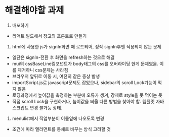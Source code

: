 # 해결해야할 과제

1. 배포하기

- 리액트 빌드해서 장고의 프론트로 만들기

<!-- 1. authorization 기능 만들기

- `input[type=text]:focus`로 붉은 border뺀 것 적용 고려 -->

1. html에 사용한 js가 signIn화면 때 로드되어, 정작 signIn후엔 적용되지 않는 문제

- 일단은 signIn-전환 후 화면을 refresh하는 것으로 해결
- mui의 cssBaseLine컴포넌트가 body태그의 css를 오버라이딩 한게 문제였음. 이를 제거하니 css문제는 사라짐
- 브라우저 앞뒤로 이동 시, 여전히 같은 증상 발생
- importScript.js로 javascript문제도 잡았으나, sidebar의 scroll Lock기능이 먹지 않음
- 로딩과정에서 높이값을 측정하는 부분에 오류가 생겨, 강제로 style을 못 먹이는 듯
- 직접 scroll Lock을 구현하거나, 높이값을 띄울 다른 방법을 찾아야 함. 템플릿 자바스크립트 변경 불가능 상태.

<!-- 1. get it touch 문구 수정 -->

<!-- 1. list의 loading 글자를 이미지 나오게 수정 -->

<!-- 1. director코드가 검색이 안될 때, 직접 입력하게 하는 모달창 개발 -->

<!-- 1. sign in시 배경 그림이 흐려졌다 나타나는 효과 적용

- sign in 상단에 myshaman logo 삽입. 무료 로고 서칭 필요 -->

<!-- 1. SearchNnew파트의 디자인 수정 -->

<!-- 1. 한글폰트 수정 -->

<!-- 1. scrollup기능이 화면이 작아지면 먹지않는 문제 보완 -> react-scroll-up-button삭제. floating Text로 보완 -->

1. menulist에서 직업부분이 이름옆에 나오도록 변경

- 조건에 따라 엘러먼트를 통채로 바꾸는 방식 고려할 것

<!-- 1. Artvee서버가 복구되지 않으면, DirectorList의 그림 받아오는 과정 수정 필요

- 외부서버에 의존하는 방식은 서비스를 불안정하게 만듦
- 궁극적으로 파일을 선택해야 하는 문제 존재
- 보안상 input태그로 선택 시 특정폴더 선택불가능. 파일을 받아와 저장한다 해도 사용자가 어디있는지 알 수 없음.
- 보다 근본적으로 앱의 기능상 이미지가 갖는 역할이 미미함. 데코레이션 역할 일 뿐, 아이템의 차별성을 나타내진 않음. 사족.
- 결론적으로, static img를 활용하는 것이 깔끔 -->
